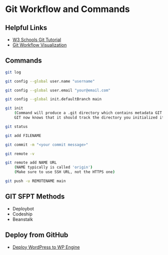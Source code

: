 # Git Workflow and Commands

## Helpful Links
- [W3 Schools Git Tutorial](https://www.w3schools.com/git/git_getstarted.asp?remote=github)
- [Git Workflow Visualization](https://ndpsoftware.com/git-cheatsheet.html#loc=local_repo)

## Commands

```bash
git log

git config --global user.name "username"

git config --global user.email "your@email.com"

git config --global init.defaultBranch main

git init
    (Command will produce a .git directory which contains metadata GIT created to track changes to files and folders within that directory. 
    GIT now knows that it should track the directory you initialized it on, treating it as a local GIT repository.)

git status

git add FILENAME

git commit -m "<your commit message>"

git remote -v

git remote add NAME URL
    (NAME typically is called 'origin')
    (Make sure to use SSH URL, not the HTTPS one)

git push -u REMOTENAME main

```

## GIT SFPT Methods
- Deploybot
- Codeship
- Beanstalk

## Deploy from GitHub
- [Deploy WordPress to WP Engine](https://github.com/marketplace/actions/deploy-wordpress-to-wp-engine)

